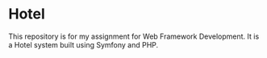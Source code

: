 # Hotel

This repository is for my assignment for Web Framework Development. It is a Hotel system built using Symfony and PHP.
